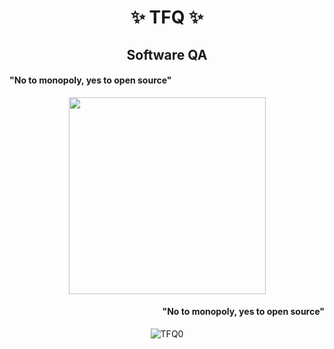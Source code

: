 <h1 align="center"> ✨ TFQ ✨</h1>
<h2 align="center"> Software QA</h2>

<h4 align="left"> "No to monopoly, yes to open source"</h4>
<div align="center">
  <img height="315" src="https://upload.wikimedia.org/wikipedia/commons/1/1b/Ken_Thompson_and_Dennis_Ritchie--1973.jpg"  />
</div>
<h4 align="right"> "No to monopoly, yes to open source"</h4>
<p align="center"> <img src="https://komarev.com/ghpvc/?username=TFQ0&color=blueviolet&style=for-the-badge" alt="TFQ0" /> </p>

